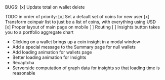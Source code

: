 BUGS:
[x] Update total on wallet delete

TODO in order of priority:
[x] Set a default set of coins for new user
[x] Transform coinpair list to just be a list of coins, with everything using USD
[x] Proper layout of main page on mobile
[ ] Routing
[ ] Insights button takes you to a portfolio aggregate chart
* Clicking on a wallet brings up a coin insight in a modal window
* Add a special message to the Summary page for null wallets
* Add loading animation for wallets page
* Better loading animation for Insights
* Recaptcha
* Serverside computation of graph data for insights so that loading time is reasonable
